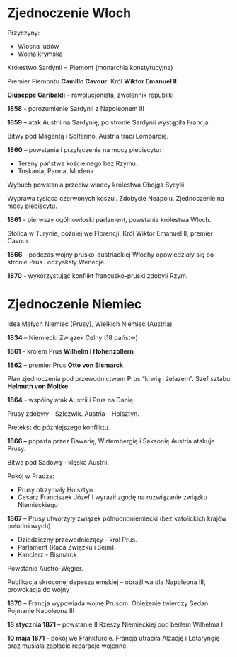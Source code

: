 # Zjednoczenie Włoch

Przyczyny:

  * Wiosna ludów
  * Wojna krymska

Królestwo Sardynii = Piemont (monarchia konstytucyjna)

Premier Piemontu **Camillo Cavour**. Król **Wiktor Emanuel II**.

**Giuseppe Garibaldi** – rewolucjonista, zwolennik republiki

**1858** \- porozumienie Sardynii z Napoleonem III

**1859** – atak Austrii na Sardynię, po stronie Sardynii wystąpiła Francja.

Bitwy pod Magentą i Solferino. Austria traci Lombardię.

**1860** – powstania i przyłączenie na mocy plebiscytu:

  * Tereny państwa kościelnego bez Rzymu.
  * Toskania, Parma, Modena

Wybuch powstania przeciw władcy królestwa Obojga Sycylii.

Wyprawa tysiąca czerwonych koszul. Zdobycie Neapolu. Zjednoczenie na mocy
plebiscytu.

**1861** – pierwszy ogólnowłoski parlament, powstanie królestwa Włoch.

Stolica w Turynie, później we Florencji. Król Wiktor Emanuel II, premier
Cavour.

**1866** – podczas wojny prusko-austriackiej Włochy opowiedziały się po
stronie Prus i odzyskały Wenecje.

**1870** \- wykorzystując konflikt francusko-pruski zdobyli Rzym.

# Zjednoczenie Niemiec

Idea Małych Niemiec (Prusy), Wielkich Niemiec (Austria)

**1834** – Niemiecki Związek Celny (18 państw)

**1861** \- królem Prus **Wilhelm I Hohenzollern**

**1862** – premier Prus **Otto von Bismarck**

Plan zjednoczenia pod przewodnictwem Prus “krwią i żelazem”. Szef sztabu
**Helmuth von Moltke**.

**1864** \- wspólny atak Austrii i Prus na Danię.

Prusy zdobyły - Szlezwik. Austria – Holsztyn.

Pretekst do późniejszego konfliktu.

**1866 –** poparta przez Bawarię, Wirtembergię i Saksonię Austria atakuje
Prusy.

Bitwa pod Sadową - klęska Austrii.

Pokój w Pradze:

  * Prusy otrzymały Holsztyn
  * Cesarz Franciszek Józef I wyraził zgodę na rozwiązanie związku Niemieckiego

**1867** – Prusy utworzyły związek północnoniemiecki (bez katolickich krajów
południowych)

  * Dziedziczny przewodniczący - król Prus. 
  * Parlament (Rada Związku i Sejm). 
  * Kanclerz - Bismarck

Powstanie Austro-Węgier.

Publikacja skróconej depesza emskiej – obraźliwa dla Napoleona III, prowokacja
do wojny

**1870** – Francja wypowiada wojnę Prusom. Oblężenie twierdzy Sedan. Pojmanie
Napoleona III

**18 stycznia 1871** – powstanie II Rzeszy Niemieckiej pod berłem Wilhelma I

**10 maja 1871** \- pokój we Frankfurcie. Francja utraciła Alzację i
Lotaryngię oraz musiała zapłacić reparacje wojenne.

